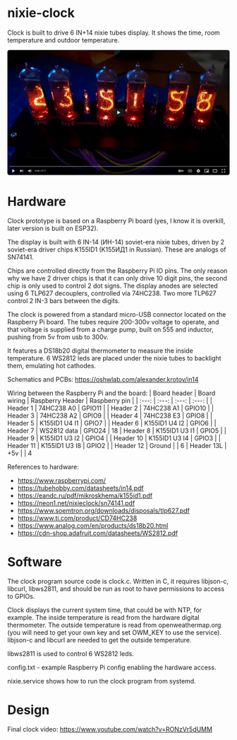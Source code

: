 # nixie-clock

Clock is built to drive 6 IN+14 nixie tubes display. It shows the time, room temperature and outdoor temperature.

![clock text](https://github.com/alexander-krotov/nixie-clock/blob/main/Nixie_clock.jpg?raw=true)

# Hardware
Clock prototype is based on a Raspberry Pi board (yes, I know it is overkill, later version is built on ESP32).

The display is built with 6 IN-14 (ИН-14) soviet-era nixie tubes, driven by 2 soviet-era driver chips K155ID1 (K155ИД1 in Russian). These are analogs of SN74141.

Chips are controlled directly from the Raspberry Pi IO pins. The only reason why we have 2 driver chips is that it can only drive 10 digit pins, the second chip is only used to control 2 dot signs.
The display anodes are selected using 6 TLP627 decouplers, controlled via 74HC238. Two more TLP627 control 2 IN-3 bars between the digits.

The clock is powered from a standard micro-USB connector located on the Raspberry Pi board.
The tubes require 200-300v voltage to operate, and that voltage is supplied from a charge pump, built on 555 and inductor, pushing from 5v from usb to 300v.

It features a DS18b20 digital thermometer to measure the inside temperature. 6 WS2812 leds are placed under the nixie tubes to backlight them, emulating hot cathodes.

Schematics and PCBs: https://oshwlab.com/alexander.krotov/in14

Wiring between the Raspberry Pi and the board:
| Board header | Board wiring | Raspberry Header | Raspberry pin |
| :---: | :---: | :---: | :---: |
| Header 1 | 74HC238 A0 | GPIO11 |
| Header 2 | 74HC238 A1 | GPIO10 |
| Header 3 | 74HC238 A2 | GPIO9 |
| Header 4 | 74HC238 E3 | GPIO8 |
| Header 5 | K155ID1 U4 I1 | GPIO7 |
| Header 6 | K155ID1 U4 I2 | GPIO6 |
| Header 7 | WS2812 data | GPIO24 | 18
| Header 8 | K155ID1 U3 I1 | GPIO5 |
| Header 9 | K155ID1 U3 I2 | GPIO4 |
| Header 10 | K155ID1 U3 I4 | GPIO3 |
| Header 11 | K155ID1 U3 I8 | GPIO2 |
| Header 12 | Ground |  | 6
| Header 13L | +5v |  | 4

References to hardware:
- https://www.raspberrypi.com/
- https://tubehobby.com/datasheets/in14.pdf
- https://eandc.ru/pdf/mikroskhema/k155id1.pdf
- https://neon1.net/nixieclock/sn74141.pdf
- https://www.soemtron.org/downloads/disposals/tlp627.pdf
- https://www.ti.com/product/CD74HC238
- https://www.analog.com/en/products/ds18b20.html
- https://cdn-shop.adafruit.com/datasheets/WS2812.pdf

# Software

The clock program source code is clock.c. Written in C, it requires libjson-c, libcurl, libws2811, and should be run as root to have permissions to access to GPIOs.

Clock displays the current system time, that could be with NTP, for example. The inside temperature is read from the hardware digital thermometer. The outside temperature
is read from openweathermap.org (you will need to get your own key and set OWM_KEY to use the service). libjson-c and libcurl are needed to get the outside temperature.

libws2811 is used to control 6 WS2812 leds.

config.txt - example Raspberry Pi config enabling the hardware access.

nixie.service shows how to run the clock program from systemd.

# Design

Final clock video: https://www.youtube.com/watch?v=RONzVr5dUMM

